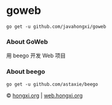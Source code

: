 # goweb

`go get -u github.com/javahongxi/goweb`

### About GoWeb
用 beego 开发 Web 项目

### About beego
`go get -u github.com/astaxie/beego`

&copy; [hongxi.org](http://hongxi.org) | [web.hongxi.org](http://web.hongxi.org)
